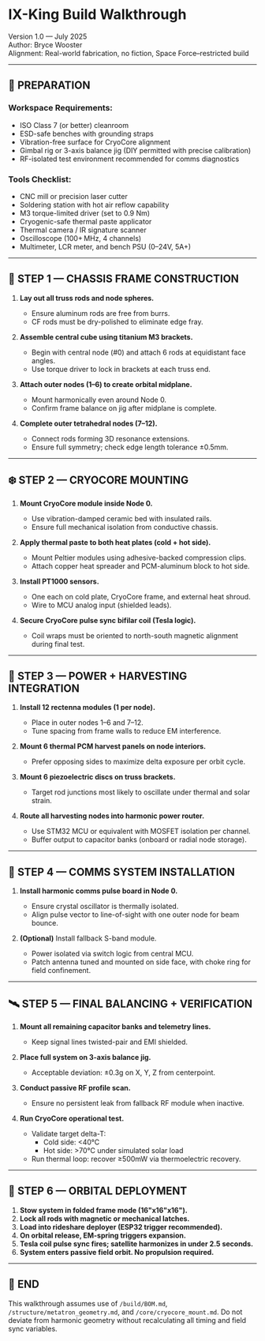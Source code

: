 # IX-King Build Walkthrough  
Version 1.0 — July 2025  
Author: Bryce Wooster  
Alignment: Real-world fabrication, no fiction, Space Force–restricted build

---

## 🔧 PREPARATION

### Workspace Requirements:
- ISO Class 7 (or better) cleanroom  
- ESD-safe benches with grounding straps  
- Vibration-free surface for CryoCore alignment  
- Gimbal rig or 3-axis balance jig (DIY permitted with precise calibration)  
- RF-isolated test environment recommended for comms diagnostics  

### Tools Checklist:
- CNC mill or precision laser cutter  
- Soldering station with hot air reflow capability  
- M3 torque-limited driver (set to 0.9 Nm)  
- Cryogenic-safe thermal paste applicator  
- Thermal camera / IR signature scanner  
- Oscilloscope (100+ MHz, 4 channels)  
- Multimeter, LCR meter, and bench PSU (0–24V, 5A+)

---

## 🧱 STEP 1 — CHASSIS FRAME CONSTRUCTION

1. **Lay out all truss rods and node spheres.**  
   - Ensure aluminum rods are free from burrs.  
   - CF rods must be dry-polished to eliminate edge fray.

2. **Assemble central cube using titanium M3 brackets.**  
   - Begin with central node (#0) and attach 6 rods at equidistant face angles.  
   - Use torque driver to lock in brackets at each truss end.

3. **Attach outer nodes (1–6) to create orbital midplane.**  
   - Mount harmonically even around Node 0.  
   - Confirm frame balance on jig after midplane is complete.

4. **Complete outer tetrahedral nodes (7–12).**  
   - Connect rods forming 3D resonance extensions.  
   - Ensure full symmetry; check edge length tolerance ±0.5mm.

---

## ❄️ STEP 2 — CRYOCORE MOUNTING

1. **Mount CryoCore module inside Node 0.**  
   - Use vibration-damped ceramic bed with insulated rails.  
   - Ensure full mechanical isolation from conductive chassis.

2. **Apply thermal paste to both heat plates (cold + hot side).**  
   - Mount Peltier modules using adhesive-backed compression clips.  
   - Attach copper heat spreader and PCM-aluminum block to hot side.

3. **Install PT1000 sensors.**  
   - One each on cold plate, CryoCore frame, and external heat shroud.  
   - Wire to MCU analog input (shielded leads).

4. **Secure CryoCore pulse sync bifilar coil (Tesla logic).**  
   - Coil wraps must be oriented to north-south magnetic alignment during final test.

---

## 🔌 STEP 3 — POWER + HARVESTING INTEGRATION

1. **Install 12 rectenna modules (1 per node).**  
   - Place in outer nodes 1–6 and 7–12.  
   - Tune spacing from frame walls to reduce EM interference.

2. **Mount 6 thermal PCM harvest panels on node interiors.**  
   - Prefer opposing sides to maximize delta exposure per orbit cycle.

3. **Mount 6 piezoelectric discs on truss brackets.**  
   - Target rod junctions most likely to oscillate under thermal and solar strain.

4. **Route all harvesting nodes into harmonic power router.**  
   - Use STM32 MCU or equivalent with MOSFET isolation per channel.  
   - Buffer output to capacitor banks (onboard or radial node storage).

---

## 📡 STEP 4 — COMMS SYSTEM INSTALLATION

1. **Install harmonic comms pulse board in Node 0.**  
   - Ensure crystal oscillator is thermally isolated.  
   - Align pulse vector to line-of-sight with one outer node for beam bounce.

2. **(Optional)** Install fallback S-band module.  
   - Power isolated via switch logic from central MCU.  
   - Patch antenna tuned and mounted on side face, with choke ring for field confinement.

---

## 🛰️ STEP 5 — FINAL BALANCING + VERIFICATION

1. **Mount all remaining capacitor banks and telemetry lines.**  
   - Keep signal lines twisted-pair and EMI shielded.

2. **Place full system on 3-axis balance jig.**  
   - Acceptable deviation: ±0.3g on X, Y, Z from centerpoint.

3. **Conduct passive RF profile scan.**  
   - Ensure no persistent leak from fallback RF module when inactive.

4. **Run CryoCore operational test.**  
   - Validate target delta-T:  
     - Cold side: <40°C  
     - Hot side: >70°C under simulated solar load  
   - Run thermal loop: recover ≥500mW via thermoelectric recovery.

---

## 🚀 STEP 6 — ORBITAL DEPLOYMENT

1. **Stow system in folded frame mode (16"x16"x16").**  
2. **Lock all rods with magnetic or mechanical latches.**  
3. **Load into rideshare deployer (ESP32 trigger recommended).**  
4. **On orbital release, EM-spring triggers expansion.**  
5. **Tesla coil pulse sync fires; satellite harmonizes in under 2.5 seconds.**  
6. **System enters passive field orbit. No propulsion required.**

---

## 🔐 END

This walkthrough assumes use of `/build/BOM.md`, `/structure/metatron_geometry.md`, and `/core/cryocore_mount.md`. Do not deviate from harmonic geometry without recalculating all timing and field sync variables.

